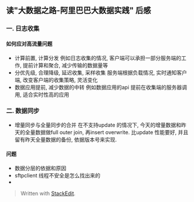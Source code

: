 
## 读"大数据之路-阿里巴巴大数据实践" 后感

### 一. 日志收集
#### 如何应对高流量问题
* 计算前置, 计算分发
例如日志收集的情况, 客户端可以承担一部分服务端的工作, 提前计算和聚合, 减少传输的数据量等
* 分优先级, 合理降级, 延迟收集, 采样收集
服务端根据负载情况, 实时通知客户端, 改变客户端的收集策略, 灵活变化
* 数据应用提前, 减少数据的中转
例如数据应用的api 提前在收集端的服务器调用, 适合实时性高的应用

### 二. 数据同步
* 增量同步与全量同步的合并
在不支持update 的情况下, 今天的增量数据和昨天的全量数据做full outer join, 再insert overwrite. 比update 性能要好, 并且留有昨天全量数据的备份, 依据版本号来实现.

#### 问题
* 数据分层的依据和原因
* sftpclient 线程不安全是怎么找出来的
* 
> Written with [StackEdit](https://stackedit.io/).
<!--stackedit_data:
eyJoaXN0b3J5IjpbMTY4Mzg5ODQ0NSwtMTA5NDYwOTI1NywxNz
UyNDM2ODg1LC0xNzQ5NzU5ODU1XX0=
-->